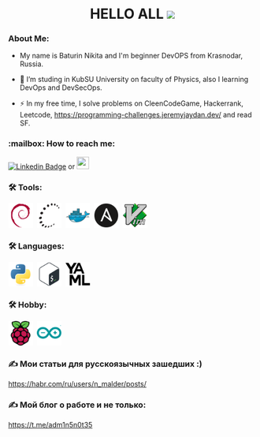  <h1 align = "center">
    <br>  HELLO ALL <img src="https://media.giphy.com/media/hvRJCLFzcasrR4ia7z/giphy.gif" width="30px"/>
</h1>

<h3>
About Me:
</h3>

- My name is Baturin Nikita and I'm beginner DevOPS from Krasnodar, Russia.

- :telescope: I’m studing in KubSU University on faculty of Physics, also I learning DevOps and DevSecOps.

- :zap: In my free time, I solve problems on CleenCodeGame, Hackerrank, Leetcode, https://programming-challenges.jeremyjaydan.dev/ and read SF.

<h3>:mailbox: How to reach me: </h3>

[![Linkedin Badge](https://img.shields.io/badge/-Baturin-blue?style=flat&logo=Linkedin&logoColor=white)](https://www.linkedin.com/in/nikita-baturin-3a2b7a203/")  or  <a href="https://t.me/n_malder" Target="_blank"><Img src="https://github.com/rdimascio/icons/blob/master/icons/telegram.svg" Width="25" Height="25"> </a>
</h3>

 
### :hammer_and_wrench: Tools:
 <img src="https://github.com/devicons/devicon/blob/master/icons/debian/debian-original.svg" title="Debian" alt="Tools" width="50" height="50"/>&nbsp;
 <img src="https://github.com/devicons/devicon/blob/master/icons/ssh/ssh-original.svg" title="SSH" alt="Tools" width="50" height="50"/>&nbsp;
 <img src="https://github.com/devicons/devicon/blob/master/icons/docker/docker-original.svg" title="Docker" alt="Tools" width="50" height="50"/>&nbsp;
 <img src="https://github.com/devicons/devicon/blob/master/icons/ansible/ansible-original.svg" title="Ansible" alt="Tools" width="50" height="50"/>&nbsp;
 <img src="https://github.com/devicons/devicon/blob/master/icons/vim/vim-original.svg" title="Vim" alt="Tools" width="50" height="50"/>&nbsp;
### :hammer_and_wrench: Languages:
 <img src="https://github.com/devicons/devicon/blob/master/icons/python/python-original.svg" title="Python3" alt="Languages" width="50" height="50"/>&nbsp;
 <img src="https://github.com/devicons/devicon/blob/master/icons/bash/bash-original.svg" title="" alt="Languages" width="50" height="50"/>&nbsp;
 <img src="https://github.com/devicons/devicon/blob/master/icons/yaml/yaml-plain.svg" title="" alt="Languages" width="50" height="50"/>&nbsp;
### :hammer_and_wrench: Hobby:
 <img src="https://github.com/devicons/devicon/blob/master/icons/raspberrypi/raspberrypi-original.svg" title="Raspberrypi" alt="Hobby" width="50" height="50"/>&nbsp;
 <img src="https://github.com/devicons/devicon/blob/master/icons/arduino/arduino-original.svg" title="" alt="Hobby" width="50" height="50"/>&nbsp;
  
 ### :writing_hand: Мои статьи для русскоязычных зашедших :)
 
 https://habr.com/ru/users/n_malder/posts/

### :writing_hand: Мой блог о работе и не только:
 
 https://t.me/adm1n5n0t35
